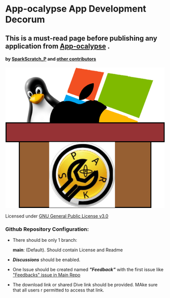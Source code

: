 # App-ocalypse App Development Decorum

 This is a must-read page before publishing any application from [App-ocalypse](https://app-ocalypse.github.io/App-ocalypse/) .
 ---
 
#### by [SparkScratch_P](https://github.com/SparkScratch-P) and [other contributors](https://github.com/orgs/App-ocalypse/people)
[![icon](https://raw.githubusercontent.com/App-ocalypse/App-ocalypse/3004baca807dfb288088ee147573ec8936c9fecd/appocalypse%20poster%20icon.svg "Visit the App-Box" ) ](https://app-ocalypse.github.io/Appbox/)

Licensed under [GNU General Public License v3.0](https://github.com/App-ocalypse/App-ocalypse/blob/main/LICENSE)
 
### Github Repository Configuration:
 - There should be only 1 branch:
 
      **main**: (Default). Should contain License and Readme 
     
 - ***Discussions*** should be enabled.
 - One Issue should be created named ***"Feedback"*** with the first issue like ["Feedbacks" issue in Main Repo](https://github.com/App-ocalypse/App-ocalypse/issues/1)
  - The download link or shared Dive link should be provided. MAke sure that all users r permitted to access that link.
